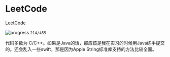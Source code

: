 # LeetCode 

[LeetCode](https://leetcode.com/problemset/algorithms/)

![progress](http://progressed.io/bar/47)  `214/455`

代码多数为 C/C++。如果是Java的话，那应该是我在实习的时候用Java练手提交的。还会乱入一些swift，那是因为Apple String标准库支持的方法比较全面。




